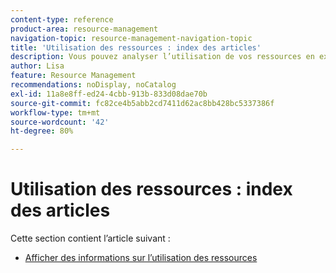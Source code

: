 ```yaml
---
content-type: reference
product-area: resource-management
navigation-topic: resource-management-navigation-topic
title: 'Utilisation des ressources : index des articles'
description: Vous pouvez analyser l’utilisation de vos ressources en examinant le rapport d’utilisation pour plusieurs projets ou pour un seul projet à la fois.
author: Lisa
feature: Resource Management
recommendations: noDisplay, noCatalog
exl-id: 11a8e8ff-ed24-4cbb-913b-833d08dae70b
source-git-commit: fc82ce4b5abb2cd7411d62ac8bb428bc5337386f
workflow-type: tm+mt
source-wordcount: '42'
ht-degree: 80%

---
```


# Utilisation des ressources : index des articles

<!--Audited: 6/2025-->

Cette section contient l’article suivant :

* [Afficher des informations sur l’utilisation des ressources](../../resource-mgmt/resource-utilization/view-utilization-information.md)
